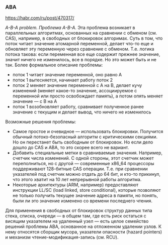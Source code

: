 ### ABA

https://habr.com/ru/post/470317/

*A-B-A problem. Проблема A-B-A.* Эта проблема возникает в параллельных алгоритмах, основанных на сравнении с обменом (см. CAS), например, в свободных от блокировок алгоримах. Суть в том, что поток читает значение атомарной переменной, делает что-то еще и обновляет эту переменную через сравнение с обменом. Т.е. логика потока такова: если переменная все еще содержит прежнее значение, значит ничего не изменилось, все в порядке. Но это может быть и не так. Более формальное описание проблемы:

* поток 1 читает значение переменной, оно равно A
* поток 1 вытесняется, начинает работу поток 2
* поток 2 меняет значение переменной с A на B, делает кучу изменений (меняет какое-то значение, ассоциируемое с переменной или просто освобождает память), а потом опять меняет значение — c B на A
* поток 1 возобновляет работу, сравнивает полученное ранее значение с текущим и делает вывод, что ничего не изменилось

Возможные решения проблемы:

* Самое простое и очевидное — использовать блокировки. Получится обычный потоко-безопасный алгоритм с критическими секциями. Но он перестанет быть свободным от блокировок. Но если дело дошло до CAS и ABA, то это скорее всего не вариант.
* Добавить специальные метки в сравниваемые значения. Например, счетчик числа изменений. С одной стороны, этот счетчик может переполниться, но с другой — современные x86_64 процессоры поддерживают 128-битные CAS операции. Т.е. при сравнении указателей под счетчик можно отдать до 64 бит, и кто-то прикинул, что этого хватит на 10 лет непрерывной работы алгоритма.
* Некоторые архитектуры (ARM, например) предоставляют инструкции LL/SC (load linked, store conditional), которые позволяют не только получить текущее значение адреса в памяти, но понять, были ли это значение изменено со времени последнего чтения.

Для применения в свободных от блокировок структур данных типа стека, списка, очереди — в общем там, где есть риск остаться с висящим указателем на удаленный узел — есть целое семейство решений проблемы ABA, основанное на отложенном удалении узлов. К нему относятся сборщик мусора, указатели опасности (hazard pointers) и механизм чтение-модификация-запись (см. RCU).
